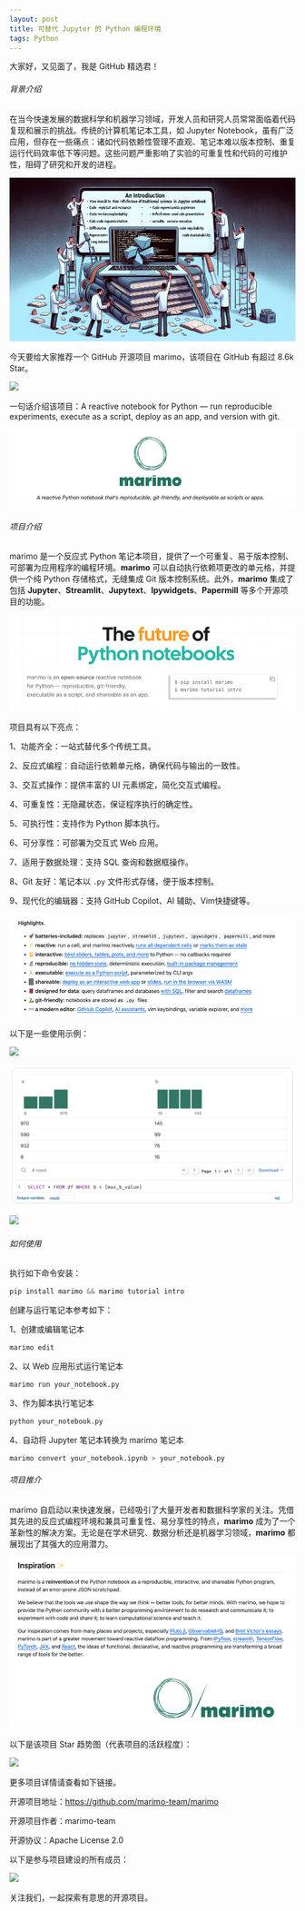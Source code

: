 ```yaml
---
layout: post
title: 可替代 Jupyter 的 Python 编程环境
tags: Python
---
```


大家好，又见面了，我是 GitHub 精选君！

###### 背景介绍

在当今快速发展的数据科学和机器学习领域，开发人员和研究人员常常面临着代码复现和展示的挑战。传统的计算机笔记本工具，如 Jupyter Notebook，虽有广泛应用，但存在一些痛点：诸如代码依赖性管理不直观、笔记本难以版本控制、重复运行代码效率低下等问题。这些问题严重影响了实验的可重复性和代码的可维护性，阻碍了研究和开发的进程。

![](https://raw.githubusercontent.com/ZhuPeng/pic/master/mac/compress_tmp-eb72b4d774ad536a7660bcec7c58ff04.png)

今天要给大家推荐一个 GitHub 开源项目 marimo，该项目在 GitHub 有超过 8.6k Star。

![](https://stats.deeptrain.net/repo/marimo-team/marimo/?theme=light)

一句话介绍该项目：A reactive notebook for Python — run reproducible experiments, execute as a script, deploy as an app, and version with git. 

![](https://raw.githubusercontent.com/ZhuPeng/pic/master/images/compress_image-20241127231721000.png)

###### 项目介绍

marimo 是一个反应式 Python 笔记本项目，提供了一个可重复、易于版本控制、可部署为应用程序的编程环境。**marimo** 可以自动执行依赖项更改的单元格，并提供一个纯 Python 存储格式，无缝集成 Git 版本控制系统。此外，**marimo** 集成了包括 **Jupyter**、**Streamlit**、**Jupytext**、**Ipywidgets**、**Papermill** 等多个开源项目的功能。

![](https://raw.githubusercontent.com/ZhuPeng/pic/master/images/compress_image-20241127231846856.png)

项目具有以下亮点：

1、功能齐全：一站式替代多个传统工具。

2、反应式编程：自动运行依赖单元格，确保代码与输出的一致性。

3、交互式操作：提供丰富的 UI 元素绑定，简化交互式编程。

4、可重复性：无隐藏状态，保证程序执行的确定性。

5、可执行性：支持作为 Python 脚本执行。

6、可分享性：可部署为交互式 Web 应用。

7、适用于数据处理：支持 SQL 查询和数据框操作。

8、Git 友好：笔记本以 `.py` 文件形式存储，便于版本控制。

9、现代化的编辑器：支持 GitHub Copilot、AI 辅助、Vim快捷键等。

![](https://raw.githubusercontent.com/ZhuPeng/pic/master/images/compress_image-20241127232024728.png)

以下是一些使用示例：

![](https://raw.githubusercontent.com/marimo-team/marimo/main/docs/_static/reactive.gif)

![](https://raw.githubusercontent.com/marimo-team/marimo/main/docs/_static/readme-sql-cell.png)

![](https://raw.githubusercontent.com/marimo-team/marimo/main/docs/_static/embedding.gif)

###### 如何使用

执行如下命令安装：

```python
pip install marimo && marimo tutorial intro
```

创建与运行笔记本参考如下：

1、创建或编辑笔记本

```bash
marimo edit
```

2、以 Web 应用形式运行笔记本

```bash
marimo run your_notebook.py
```

3、作为脚本执行笔记本

```bash
python your_notebook.py
```

4、自动将 Jupyter 笔记本转换为 marimo 笔记本

```bash
marimo convert your_notebook.ipynb > your_notebook.py
```

###### 项目推介

marimo 自启动以来快速发展，已经吸引了大量开发者和数据科学家的关注。凭借其先进的反应式编程环境和兼具可重复性、易分享性的特点，**marimo** 成为了一个革新性的解决方案。无论是在学术研究、数据分析还是机器学习领域，**marimo** 都展现出了其强大的应用潜力。

![](https://raw.githubusercontent.com/ZhuPeng/pic/master/images/compress_image-20241127232306671.png)

以下是该项目 Star 趋势图（代表项目的活跃程度）：

![](https://api.star-history.com/svg?repos=marimo-team/marimo&type=Timeline)

更多项目详情请查看如下链接。

开源项目地址：https://github.com/marimo-team/marimo 

开源项目作者：marimo-team

开源协议：Apache License 2.0

以下是参与项目建设的所有成员：

![](https://contrib.rocks/image?repo=marimo-team/marimo)

关注我们，一起探索有意思的开源项目。

